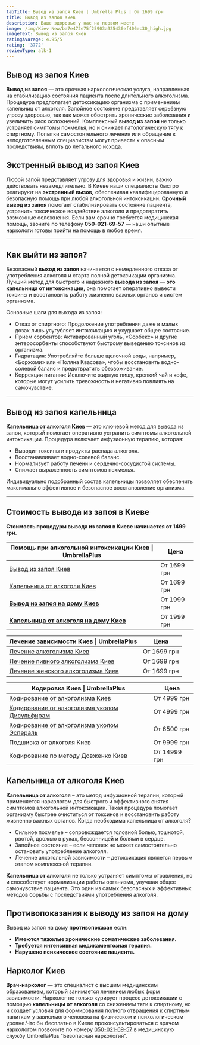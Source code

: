 ```yaml
---
tabTitle: Вывод из запоя Киев | Umbrella Plus | От 1699 грн
title: Вывод из запоя Киев
description: Ваше здоровье у нас на первом месте
image: /img/Kiev New/ba7e472e75f25903a925436ef406ec30_high.jpg
imageText: Вывод из запоя Киев
ratingAvarage: 4.95/5
rating: '3772'
reviewType: alk-1
---
```


## Вывод из запоя Киев

**Вывод из запоя** — это срочная наркологическая услуга, направленная на стабилизацию состояния пациента после длительного алкоголизма. Процедура предполагает детоксикацию организма с применением капельниц от алкоголя. Запойное состояние представляет серьёзную угрозу здоровью, так как может обострить хронические заболевания и увеличить риск осложнений. Комплексный **вывод из запоя** не только устраняет симптомы похмелья, но и снижает патологическую тягу к спиртному. Попытки самостоятельного лечения или обращение к неподготовленным специалистам могут привести к опасным последствиям, вплоть до летального исхода.

## Экстренный вывод из запоя Киев

Любой запой представляет угрозу для здоровья и жизни, важно действовать незамедлительно. В Киеве наши специалисты быстро реагируют на **экстренный вызов,** обеспечивая квалифицированную и безопасную помощь при любой алкогольной интоксикации. **Срочный вывод из запоя** помогает стабилизировать состояние пациента, устранить токсическое воздействие алкоголя и предотвратить возможные осложнения. Если вам срочно требуется медицинская помощь, звоните по телефону **050-021-69-57** — наши опытные наркологи готовы прийти на помощь в любое время.

***

## Как выйти из запоя?

Безопасный **выход из запоя** начинается с немедленного отказа от употребления алкоголя и старта полной детоксикации организма. Лучший метод для быстрого и надежного **вывода из запоя** — **это капельница от интоксикации,** она помогает оперативно вывести токсины и восстановить работу жизненно важных органов и систем организма.

Основные шаги для выхода из запоя:

* Отказ от спиртного: Продолжение употребления даже в малых дозах лишь усугубляет интоксикацию и ухудшает общее состояние.
* Прием сорбентов: Активированный уголь, «Сорбекс» и другие энтеросорбенты способствуют быстрому выведению токсинов из организма.
* Гидратация: Употребляйте больше щелочной воды, например, «Боржоми» или «Поляна Квасова», чтобы восстановить водно-солевой баланс и предотвратить обезвоживание.
* Коррекция питания: Исключите жирную пищу, крепкий чай и кофе, которые могут усилить тревожность и негативно повлиять на самочувствие.

***

## Вывод из запоя капельница

**Капельница от алкоголя Киев** — это ключевой метод для вывода из запоя, который помогает оперативно устранить симптомы алкогольной интоксикации. Процедура включает инфузионную терапию, которая:

* Выводит токсины и продукты распада алкоголя.
* Восстанавливает водно-солевой баланс.
* Нормализует работу печени и сердечно-сосудистой системы.
* Снижает выраженность симптомов похмелья.

Индивидуально подобранный состав капельницы позволяет обеспечить максимально эффективное и безопасное восстановление организма.

***

## Стоимость вывода из запоя в Киеве

**Стоимость процедуры вывода из запоя в Киеве начинается от 1499 грн.**

| Помощь при алкогольной интоксикации Киев \| UmbrellaPlus                      | Цена        |
| ----------------------------------------------------------------------------- | ----------- |
| [Вывод из запоя Киев](Vivod-iz-zapoia-kiev)                                   | От 1699 грн |
| [Капельница от алкоголя Киев](Kapelnica_ot_alkogola_kiev)                     | От 1699 грн |
| **[Вывод из запоя на дому Киев](Vivod-iz-zapoia-na-domy-kiev)**               | От 1999 грн |
| **[Капельница от алкоголя на дому Киев](Kapelnica_ot_alkogola_na_domy_kiev)** | От 1999 грн |

| Лечение зависимости Киев \| UmbrellaPlus                                | Цена        |
| ----------------------------------------------------------------------- | ----------- |
| [Лечение алкоголизма Киев](lechenie-alkogolizma-kiev)                   | От 1699 грн |
| [Лечение пивного алкоголизма Киев](lechenie-pivnogi-alkogolizma-kiev)   | От 1699 грн |
| [Лечение женского алкоголизма Киев](lechenie-jenskogo-alkogolizma-kiev) | От 1699 грн |

| Кодировка Киев \| UmbrellaPlus                                                          | Цена         |
| --------------------------------------------------------------------------------------- | ------------ |
| [Кодирование от алкоголизма Киев](kodirovka-ot-alkogolia-kiev)                          | От 4999 грн  |
| [Кодирование от алкоголизма уколом Дисульфирам](kodirovka-ot-alkogolia-disulfiram-kiev) | От 4999 грн  |
| [Кодирование от алкоголизма уколом Эспераль](kodirovka-ot-alkogolizma-espiarl-kiev)     | От 6500 грн  |
| Подшивка от алкоголя Киев                                                               | От 9999 грн  |
| Кодирование по методу Довженко Киев                                                     | От 14999 грн |

## Капельница от алкоголя Киев

**Капельница от алкоголя** – это метод инфузионной терапии, который применяется наркологом для быстрого и эффективного снятия симптомов алкогольной интоксикации. Такая процедура помогает организму быстрее очиститься от токсинов и восстановить работу жизненно важных органов. Когда необходима капельница от алкоголя?

* Сильное похмелье – сопровождается головной болью, тошнотой, рвотой, дрожью в руках, бессонницей и болями в сердце.
* Запойное состояние – если человек не может самостоятельно остановить употребление алкоголя.
* Лечение алкогольной зависимости – детоксикация является первым этапом комплексной терапии.

**Капельница от алкоголя** не только устраняет симптомы отравления, но и способствует нормализации работы организма, улучшая общее самочувствие пациента. Это один из самых безопасных и эффективных методов борьбы с последствиями употребления алкоголя.

## Противопоказания к выводу из запоя на дому

Вывод из запоя на дому **противопоказан** если:

* **Имеются тяжелые хронические соматические заболевания.**
* **Требуется интенсивная медикаментозная терапия.**
* **Нарушено психическое состояние пациента.**

## Нарколог Киев

**Врач-нарколог** — это специалист с высшим медицинским образованием, который занимается лечением любых форм зависимости.
Нарколог не только курирует процесс детоксикации с помощью **капельницы от алкоголя** со снижением тяги к спиртному, но и создает условия для формирования полного отвращения к спиртным напиткам у зависимого человека на физическом и психологическом уровне.Что бы бесплатно в Киеве проконсультироваться с врачом наркологом позвоните по номеру [050-021-69-57](tel:0500216957) в медицинскую службу UmbrellaPlus "Безопасная наркология".

